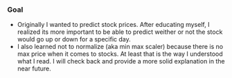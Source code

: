 ### Goal

- Originally I wanted to predict stock prices.  After educating myself, I realized its more important to be able to predict weither or not the stock would go up or down for a specific day.  
- I also learned not to normalize (aka min max scaler) because there is no max price when it comes to stocks.  At least that is the way I understood what I read.  I will check back and provide a more solid explanation in the near future.   
